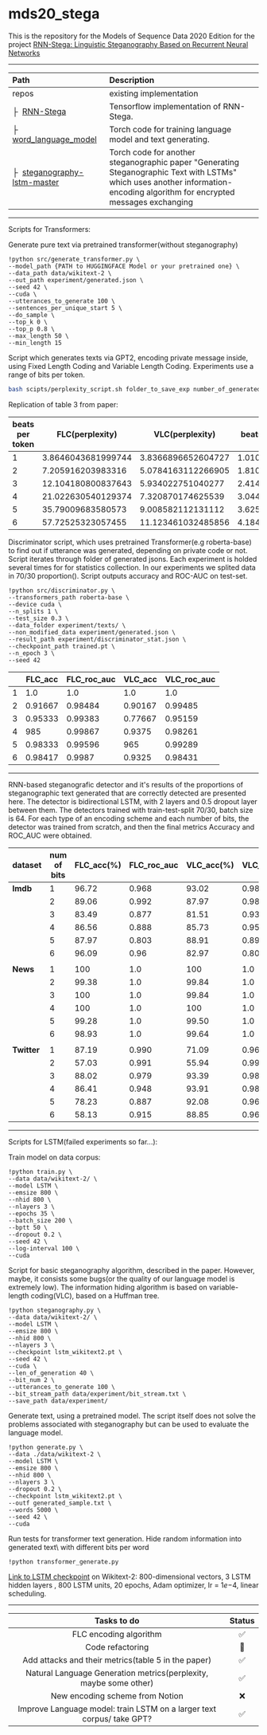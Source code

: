 # mds20_stega
This is the repository for the Models of Sequence Data 2020 Edition for the project [RNN-Stega: Linguistic Steganography Based on Recurrent Neural Networks](http://static.tongtianta.site/paper_pdf/899f6470-c222-11e9-9474-00163e08bb86.pdf)

---
| Path  | Description
| :---  | :----------
| repos | existing implementation
| &boxvr;&nbsp; [RNN-Stega](https://github.com/YangzlTHU/RNN-Stega) | Tensorflow implementation of RNN-Stega.
| &boxvr;&nbsp; [word_language_model](https://github.com/pytorch/examples/tree/master/word_language_model) | Torch code for training language model and text generating.
| &boxvr;&nbsp; [steganography-lstm-master](https://github.com/tbfang/steganography-lstm) | Torch code for another steganographic paper "Generating Steganographic Text with LSTMs" which uses another information-encoding algorithm for encrypted messages exchanging

---
Scripts for Transformers:

Generate pure text via pretrained transformer(without steganography)
```console
!python src/generate_transformer.py \
--model_path {PATH to HUGGINGFACE Model or your pretrained one} \
--data_path data/wikitext-2 \
--out_path experiment/generated.json \
--seed 42 \
--cuda \
--utterances_to_generate 100 \
--sentences_per_unique_start 5 \
--do_sample \
--top_k 0 \
--top_p 0.8 \
--max_length 50 \
--min_length 15
```

Script which generates texts via GPT2, encoding private message inside, using Fixed Length Coding and Variable Length Coding. Experiments use a range of bits per token.

```bash
bash scipts/perplexity_script.sh folder_to_save_exp number_of_generated_utt_per_each_experiment
```

Replication of table $3$ from paper:

| beats per token | FLC(perplexity)    | VLC(perplexity)    | beats per token(VLC) |
|---|--------------------|--------------------|----------------------|
| 1 | 3.8646043681999744 | 3.8366896652604727 | 1.0101010101010102   |
| 2 | 7.205916203983316  | 5.0784163112266905 | 1.8108396863625664   |
| 3 | 12.104180800837643 | 5.934022751040277  | 2.414234325583641    |
| 4 | 21.022630540129374 | 7.320870174625539  | 3.044510747122937    |
| 5 | 35.79009683580573  | 9.008582112131112  | 3.62515860068878     |
| 6 | 57.72525323057455  | 11.123461032485856 | 4.184625685232456    |


Discriminator script, which uses pretrained Transformer(e.g roberta-base) to find out if utterance was generated, depending on private code or not. Script iterates through folder of generated jsons. Each experiment is holded several times for for statistics collection. In our experiments we splited data in 70/30 proportion(). Script outputs accuracy and ROC-AUC on test-set.

```console
!python src/discriminator.py \
--transformers_path roberta-base \
--device cuda \
--n_splits 1 \
--test_size 0.3 \
--data_folder experiment/texts/ \
--non_modified_data experiment/generated.json \
--result_path experiment/discriminator_stat.json \
--checkpoint_path trained.pt \
--n_epoch 3 \
--seed 42
```
|    | FLC_acc | FLC_roc_auc | VLC_acc | VLC_roc_auc |
|----|---------|-------------|---------|-------------|
|  1 | 1.0     | 1.0         | 1.0     | 1.0         |
|  2 | 0.91667 | 0.98484     | 0.90167 | 0.99485     |
|  3 | 0.95333 | 0.99383     | 0.77667 | 0.95159     |
| 4 |     985 | 0.99867     | 0.9375  | 0.98261     |
| 5 | 0.98333 | 0.99596     |     965 | 0.99289     |
| 6 | 0.98417 | 0.9987      | 0.9325  | 0.98431     |

---
RNN-based steganografic detector and it's results of the proportions of steganographic text generated that are correctly detected are presented here. The detector is bidirectional LSTM, with 2 layers and 0.5 dropout layer between them. The detectors trained with train-test-split 70/30, batch size is 64. For each type of an encoding scheme and each number of bits, the detector was trained from scratch, and then the final metrics Accuracy and ROC_AUC were obtained. 

| dataset| num of bits   | FLC_acc(%) | FLC_roc_auc | VLC_acc(%) | VLC_roc_auc |
| ---|----|---------|-------------|---------|-------------|
|**Imdb** |  1 | 96.72   | 0.968       | 93.02   | 0.987       |
| |  2 | 89.06   | 0.992     | 87.97   | 0.982     |
| |  3 | 83.49   | 0.877     | 81.51  |  0.933     |
| | 4 |     86.56 | 0.888     | 85.73  | 0.950     |
| | 5 | 87.97  | 0.803     |   88.91 | 0.899     |
| | 6 | 96.09  | 0.96      | 82.97 | 0.802     |
|||||||
|**News** |  1 | 100   | 1.0       | 100   | 1.0       |
| |  2 | 99.38 | 1.0    | 99.84 | 1.0     |
| |  3 | 100   | 1.0    | 99.84 | 1.0     |
| | 4 | 100   | 1.0    | 100   | 1.0     |
| | 5 | 99.28  | 1.0     |   99.50 | 1.0     |
| | 6 | 98.93  | 1.0      | 99.64   | 1.0     |
|||||||
|**Twitter** |  1 | 87.19 | 0.990       | 71.09 | 0.968       |
| |  2 | 57.03 | 0.991    | 55.94 | 0.996     |
| |  3 | 88.02 | 0.979    | 93.39 | 0.989     |
| | 4 | 86.41 | 0.948    | 93.91 | 0.983     |
| | 5 | 78.23 | 0.887     |   92.08 | 0.968     |
| | 6 | 58.13 | 0.915      | 88.85 | 0.960     |

---
Scripts for LSTM(failed experiments so far...):

Train model on data corpus:
```console
!python train.py \
--data data/wikitext-2/ \
--model LSTM \
--emsize 800 \
--nhid 800 \
--nlayers 3 \
--epochs 35 \
--batch_size 200 \
--bptt 50 \
--dropout 0.2 \
--seed 42 \
--log-interval 100 \
--cuda
```

Script for basic steganography algorithm, described in the paper. However, maybe, it consists some bugs(or the quality of our language model is extremely low). The information hiding algorithm is based on variable-length coding(VLC), based on a Huffman tree.
```console
!python steganography.py \
--data data/wikitext-2/ \
--model LSTM \
--emsize 800 \
--nhid 800 \
--nlayers 3 \
--checkpoint lstm_wikitext2.pt \
--seed 42 \
--cuda \
--len_of_generation 40 \
--bit_num 2 \
--utterances_to_generate 100 \
--bit_stream_path data/experiment/bit_stream.txt \
--save_path data/experiment/
```

Generate text, using a pretrained model. The script itself does not solve the problems associated with steganography but can be used to evaluate the language model.
```console
!python generate.py \
--data ./data/wikitext-2 \
--model LSTM \
--emsize 800 \
--nhid 800 \
--nlayers 3 \
--dropout 0.2 \
--checkpoint lstm_wikitext2.pt \
--outf generated_sample.txt \
--words 5000 \
--seed 42 \
--cuda
```

Run tests for transformer text generation. Hide random information into generated text\\
with different bits per word
```console
!python transformer_generate.py
```

[Link to LSTM checkpoint](https://drive.google.com/file/d/1KALhEWSYobpav_eDgn58Otjob09fpy4m/view?usp=sharing) on Wikitext-2: $800$-dimensional vectors, $3$ LSTM hidden layers , $800$ LSTM units, $20$ epochs, Adam optimizer, lr = $1e{-4}$, linear scheduling.

---

|                              Tasks to do                              | Status |
|:---------------------------------------------------------------------:|:------:|
|                         FLC encoding algorithm                        |    ✅   |
|                            Code refactoring                           |    🌚   |
|          Add attacks and their metrics(table 5 in the paper)          |    ✅   |
|   Natural Language Generation metrics(perplexity, maybe some other)   |    ✅   |
|                    New encoding scheme from Notion                    |    ❌   |
| Improve Language model: train LSTM on a larger text corpus/ take GPT? |    ✅   |
